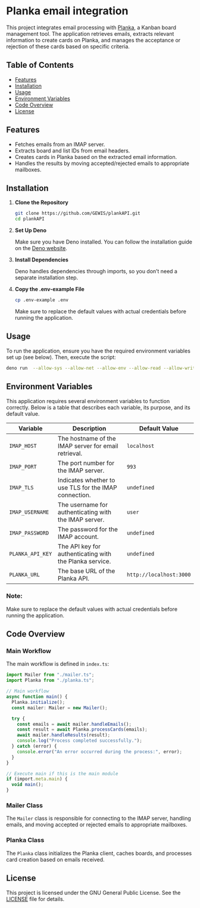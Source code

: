 
# Planka email integration

This project integrates email processing with [Planka](https://github.com/plankanban/planka?tab=readme-ov-file), a Kanban board management tool. The application retrieves emails, extracts relevant information to create cards on Planka, and manages the acceptance or rejection of these cards based on specific criteria.

## Table of Contents

- [Features](#features)
- [Installation](#installation)
- [Usage](#usage)
- [Environment Variables](#environment-variables)
- [Code Overview](#code-overview)
- [License](#license)

## Features

- Fetches emails from an IMAP server.
- Extracts board and list IDs from email headers.
- Creates cards in Planka based on the extracted email information.
- Handles the results by moving accepted/rejected emails to appropriate mailboxes.

## Installation

1. **Clone the Repository**

   ```bash
   git clone https://github.com/GEWIS/plankAPI.git
   cd plankAPI
   ```

2. **Set Up Deno**

   Make sure you have Deno installed. You can follow the installation guide on the [Deno website](https://deno.land/#installation).

3. **Install Dependencies**

   Deno handles dependencies through imports, so you don’t need a separate installation step.

4. **Copy the .env-example File**

    ```bash
    cp .env-example .env
    ```

   Make sure to replace the default values with actual credentials before running the application.

## Usage

To run the application, ensure you have the required environment variables set up (see below). Then, execute the script:

```bash
deno run  --allow-sys --allow-net --allow-env --allow-read --allow-write --unstable --env-file ./src/index.ts
```

## Environment Variables

This application requires several environment variables to function correctly. Below is a table that describes each variable, its purpose, and its default value.

| Variable         | Description                                             | Default Value           |
|------------------|---------------------------------------------------------|-------------------------|
| `IMAP_HOST`      | The hostname of the IMAP server for email retrieval.    | `localhost`             |
| `IMAP_PORT`      | The port number for the IMAP server.                    | `993`                   |
| `IMAP_TLS`       | Indicates whether to use TLS for the IMAP connection.   | `undefined`             |
| `IMAP_USERNAME`  | The username for authenticating with the IMAP server.   | `user`                  |
| `IMAP_PASSWORD`  | The password for the IMAP account.                      | `undefined`             |
| `PLANKA_API_KEY` | The API key for authenticating with the Planka service. | `undefined`             |
| `PLANKA_URL`     | The base URL of the Planka API.                         | `http://localhost:3000` |

### Note:
Make sure to replace the default values with actual credentials before running the application.

## Code Overview

### Main Workflow

The main workflow is defined in `index.ts`:

```typescript
import Mailer from "./mailer.ts";
import Planka from "./planka.ts";

// Main workflow
async function main() {
  Planka.initialize();
  const mailer: Mailer = new Mailer();

  try {
    const emails = await mailer.handleEmails();
    const result = await Planka.processCards(emails);
    await mailer.handleResults(result);
    console.log("Process completed successfully.");
  } catch (error) {
    console.error("An error occurred during the process:", error);
  }
}

// Execute main if this is the main module
if (import.meta.main) {
  void main();
}
```

### Mailer Class

The `Mailer` class is responsible for connecting to the IMAP server, handling emails, and moving accepted or rejected emails to appropriate mailboxes.

### Planka Class

The `Planka` class initializes the Planka client, caches boards, and processes card creation based on emails received.

## License

This project is licensed under the GNU General Public License. See the [LICENSE](LICENSE) file for details.
